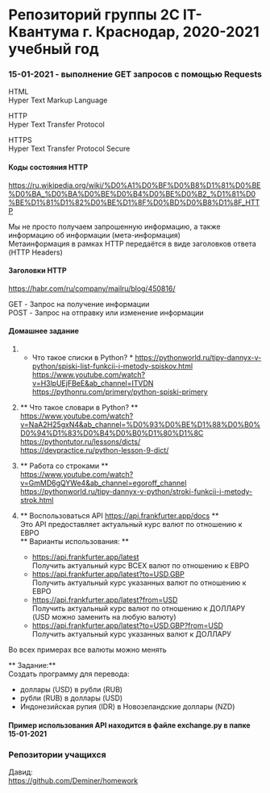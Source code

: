 # Репозиторий группы 2С IT-Квантума г. Краснодар, 2020-2021 учебный год

### 15-01-2021 - выполнение GET запросов с помощью Requests
HTML  
Hyper Text Markup Language  

HTTP  
Hyper Text Transfer Protocol  

HTTPS  
Hyper Text Transfer Protocol Secure  

#### Коды состояния HTTP  
https://ru.wikipedia.org/wiki/%D0%A1%D0%BF%D0%B8%D1%81%D0%BE%D0%BA_%D0%BA%D0%BE%D0%B4%D0%BE%D0%B2_%D1%81%D0%BE%D1%81%D1%82%D0%BE%D1%8F%D0%BD%D0%B8%D1%8F_HTTP  

Мы не просто получаем запрошенную информацию, а также информацию об информации (мета-информация)  
Метаинформация в рамках HTTP передаётся в виде заголовков ответа (HTTP Headers)  

#### Заголовки HTTP
https://habr.com/ru/company/mailru/blog/450816/

GET - Запрос на получение информации  
POST - Запрос на отправку или изменение информации  

#### Домашнее задание
1. * Что такое списки в Python?  *
https://pythonworld.ru/tipy-dannyx-v-python/spiski-list-funkcii-i-metody-spiskov.html  
https://www.youtube.com/watch?v=H3lpUEjFBeE&ab_channel=ITVDN  
https://pythonru.com/primery/python-spiski-primery  

2. ** Что такое словари в Python? **  
https://www.youtube.com/watch?v=NaA2H25gxN4&ab_channel=%D0%93%D0%BE%D1%88%D0%B0%D0%94%D1%83%D0%B4%D0%B0%D1%80%D1%8C  
https://pythontutor.ru/lessons/dicts/  
https://devpractice.ru/python-lesson-9-dict/  

3. ** Работа со строками  **  
https://www.youtube.com/watch?v=GmMD6gQYWe4&ab_channel=egoroff_channel  
https://pythonworld.ru/tipy-dannyx-v-python/stroki-funkcii-i-metody-strok.html  

4. ** Воспользоваться API https://api.frankfurter.app/docs **  
Это API предоставляет актуальный курс валют по отношению к ЕВРО  
** Варианты использования: **
    - https://api.frankfurter.app/latest  
    Получить актуальный курс ВСЕХ валют по отношению к ЕВРО  
    - https://api.frankfurter.app/latest?to=USD,GBP  
    Получить актуальный курс указанных валют по отношению к ЕВРО
    - https://api.frankfurter.app/latest?from=USD  
    Получить актуальный курс валют по отношению к ДОЛЛАРУ (USD можно заменить на любую валюту)
    - https://api.frankfurter.app/latest?to=USD,GBP?from=USD  
    Получить актуальный курс указанных валют к ДОЛЛАРУ  

Во всех примерах все валюты можно менять  

** Задание:**  
Создать программу для перевода:  
- доллары (USD) в рубли (RUB)  
- рубли (RUB) в доллары (USD)  
- Индонезийская рупия (IDR) в Новозеландские доллары (NZD)  

#### Пример использования API находится в файле exchange.py в папке 15-01-2021  



### Репозитории учащихся 

Давид:  
https://github.com/Deminer/homework  


